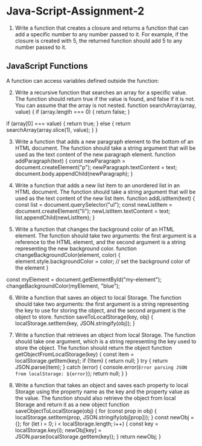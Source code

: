 # Java-Script-Assignment-2

1.	Write a function that creates a closure and returns a function that can add a specific number to any number passed to it. For example, if the closure is created with 5, the returned function should add 5 to any number passed to it.

<!DOCTYPE html>
<html>
<body>

<h2>JavaScript Functions</h2>
<p>A function can access variables defined outside the function:</p>

<p id="demo"></p>

<script>
var a = 5;
myFunction();

function myFunction() 
{
 var num = prompt("Enter new number");
 var n = (num + a).Number();
  document.getElementById("demo").innerHTML = n;
} 
</script>

</body>
</html>

2.	Write a recursive function that searches an array for a specific value. The function should return true if the value is found, and false if it is not. You can assume that the array is not nested.
function searchArray(array, value) {
  if (array.length === 0) {
    return false;
  }
  
  if (array[0] === value) {
    return true;
  } else {
    return searchArray(array.slice(1), value);
  }
}

3.	Write a function that adds a new paragraph element to the bottom of an HTML document. The function should take a string argument that will be used as the text content of the new paragraph element.
function addParagraph(text)
 {
  const newParagraph = document.createElement("p"); 
  newParagraph.textContent = text; 
  document.body.appendChild(newParagraph); 
}

4.	Write a function that adds a new list item to an unordered list in an HTML document. The function should take a string argument that will be used as the text content of the new list item.
function addListItem(text) 
{
  const list = document.querySelector("ul"); 
  const newListItem = document.createElement("li"); 
  newListItem.textContent = text; 
  list.appendChild(newListItem); 
}

5.	Write a function that changes the background color of an HTML element. The function should take two arguments: the first argument is a reference to the HTML element, and the second argument is a string representing the new background color.
function changeBackgroundColor(element, color)
 {
  element.style.backgroundColor = color; // set the background color of the element
}

const myElement = document.getElementById("my-element");
changeBackgroundColor(myElement, "blue"); 

6.	Write a function that saves an object to local Storage. The function should take two arguments: the first argument is a string representing the key to use for storing the object, and the second argument is the object to store.
function saveToLocalStorage(key, obj) {
  localStorage.setItem(key, JSON.stringify(obj)); 
}

7.	Write a function that retrieves an object from local Storage. The function should take one argument, which is a string representing the key used to store the object. The function should return the object
function getObjectFromLocalStorage(key) {
  const item = localStorage.getItem(key);
  if (!item) {
    return null;
  }
  try {
    return JSON.parse(item);
  } catch (error) {
    console.error(`Error parsing JSON from localStorage: ${error}`);
    return null;
  }
}
8.	Write a function that takes an object and saves each property to local Storage using the property name as the key and the property value as the value. The function should also retrieve the object from local Storage and return it as a new object
function saveObjectToLocalStorage(obj) {
  for (const prop in obj) {
    localStorage.setItem(prop, JSON.stringify(obj[prop]));
  }
  const newObj = {};
  for (let i = 0; i < localStorage.length; i++) {
    const key = localStorage.key(i);
    newObj[key] = JSON.parse(localStorage.getItem(key));
  }
  return newObj;
}

